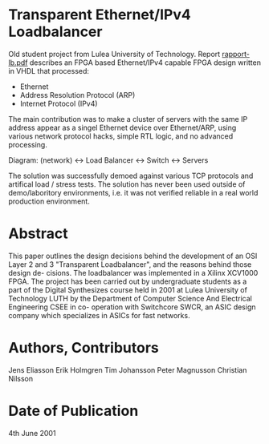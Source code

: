 # Transparent Ethernet/IPv4 Loadbalancer
Old student project from Lulea University of Technology.
Report [rapport-lb.pdf](rapport-lb.pdf) describes an FPGA based Ethernet/IPv4
capable FPGA design written in VHDL that processed:
 - Ethernet
 - Address Resolution Protocol (ARP)
 - Internet Protocol (IPv4)

The main contribution was to make a cluster of servers with the same IP address
appear as a singel Ethernet device over Ethernet/ARP, using various network
protocol hacks, simple RTL logic, and no advanced processing.

Diagram:
(network) <-> Load Balancer <-> Switch <-> Servers

The solution was successfully demoed against various TCP protocols and
artifical load / stress tests.  The solution has never been used outside of
demo/laboritory environments, i.e. it was not verified reliable in a real world
production environment.

# Abstract
This paper outlines the design decisions behind the development of an OSI Layer 
2 and 3 "Transparent Loadbalancer", and the reasons behind those design de- 
cisions. The loadbalancer was implemented in a Xilinx XCV1000 FPGA. The 
project has been carried out by undergraduate students as a part of the Digital 
Synthesizes course held in 2001 at Lulea University of Technology LUTH by 
the Department of Computer Science And Electrical Engineering CSEE in co- 
operation with Switchcore SWCR, an ASIC design company which specializes 
in ASICs for fast networks.

# Authors, Contributors
Jens Eliasson
Erik Holmgren
Tim Johansson
Peter Magnusson
Christian Nilsson

# Date of Publication 
4th June 2001


